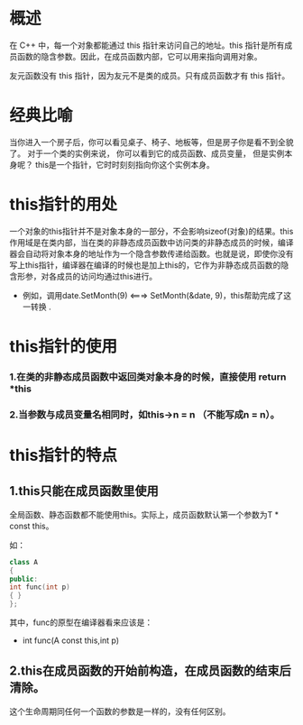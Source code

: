 # 概述
在 C++ 中，每一个对象都能通过 this 指针来访问自己的地址。this 指针是所有成员函数的隐含参数。因此，在成员函数内部，它可以用来指向调用对象。

友元函数没有 this 指针，因为友元不是类的成员。只有成员函数才有 this 指针。

# 经典比喻
当你进入一个房子后，你可以看见桌子、椅子、地板等，但是房子你是看不到全貌了。
对于一个类的实例来说，
你可以看到它的成员函数、成员变量，
但是实例本身呢？
this是一个指针，它时时刻刻指向你这个实例本身。

# this指针的用处
一个对象的this指针并不是对象本身的一部分，不会影响sizeof(对象)的结果。this作用域是在类内部，当在类的非静态成员函数中访问类的非静态成员的时候，编译器会自动将对象本身的地址作为一个隐含参数传递给函数。也就是说，即使你没有写上this指针，编译器在编译的时候也是加上this的，它作为非静态成员函数的隐含形参，对各成员的访问均通过this进行。 　　

* 例如，调用date.SetMonth(9) <===> SetMonth(&date, 9)，this帮助完成了这一转换 . 

# this指针的使用

### 1.在类的非静态成员函数中返回类对象本身的时候，直接使用 return *this

### 2.当参数与成员变量名相同时，如this->n = n （不能写成n = n）。 

# this指针的特点
## 1.this只能在成员函数里使用
全局函数、静态函数都不能使用this。实际上，成员函数默认第一个参数为T * const this。

如： 
```c++
class A 
{ 
public: 
int func(int p) 
{ } 
}; 
```
其中，func的原型在编译器看来应该是： 
* int func(A const this,int p)

## 2.this在成员函数的开始前构造，在成员函数的结束后清除。 
这个生命周期同任何一个函数的参数是一样的，没有任何区别。 

